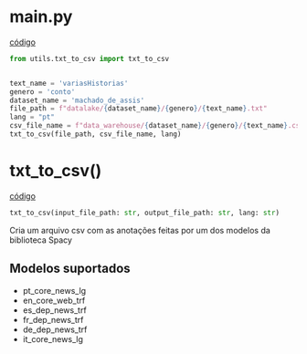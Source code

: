 # main.py

[código](../main.py)
```py
from utils.txt_to_csv import txt_to_csv


text_name = 'variasHistorias'
genero = 'conto'
dataset_name = 'machado_de_assis'
file_path = f"datalake/{dataset_name}/{genero}/{text_name}.txt"
lang = "pt"
csv_file_name = f"data_warehouse/{dataset_name}/{genero}/{text_name}.csv"
txt_to_csv(file_path, csv_file_name, lang)
```


# txt_to_csv()
[código](../lib/txt_to_csv.py)
``` py
txt_to_csv(input_file_path: str, output_file_path: str, lang: str)
```

Cria um arquivo csv com as anotações feitas por um dos modelos da biblioteca Spacy

## Modelos suportados
* pt_core_news_lg
* en_core_web_trf
* es_dep_news_trf
* fr_dep_news_trf
* de_dep_news_trf
* it_core_news_lg
